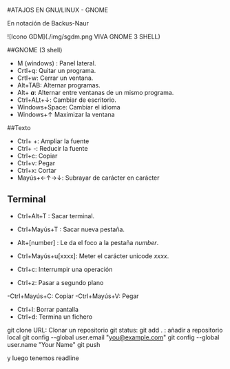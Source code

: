 #ATAJOS EN GNU/LINUX - GNOME

En notación de Backus-Naur

![Icono GDM](./img/sgdm.png VIVA GNOME 3 SHELL)

##GNOME (3 shell)

- M (windows) : Panel lateral.
- Crtl+q: Quitar un programa.
- Crtl+w: Cerrar un ventana.
- Alt+TAB: Alternar programas.
- Alt+ ___a___: Alternar entre ventanas de un mismo programa.
- Ctrl+ALt+↓: Cambiar de escritorio.
- Windows+Space: Cambiar el idioma
- Windows+↑ Maximizar la ventana

##Texto
- Ctrl+ +: Ampliar la fuente
- Ctrl+ -: Reducir la fuente
- Ctrl+c: Copiar
- Ctrl+v: Pegar
- Ctrl+x: Cortar
- Mayús+←↑→↓: Subrayar de carácter en carácter


## Terminal

- Ctrl+Alt+T : Sacar terminal.
- Ctrl+Mayús+T : Sacar nueva pestaña.
- Alt+[number] : Le da el foco a la pestaña _number_.
- Ctrl+Mayús+u[xxxx]: Meter  el carácter unicode _xxxx_.

- Ctrl+c: Interrumpir una operación
- Ctrl+z: Pasar a segundo plano

-Ctrl+Mayús+C: Copiar
-Ctrl+Mayús+V: Pegar

- Ctrl+l: Borrar pantalla
- Ctrl+d: Termina un fichero

git clone URL: Clonar un repositorio
git status:
git add . : añadir a repositorio local
git config --global user.email "you@example.com"
git config --global user.name "Your Name"
git push



y luego tenemos readline
